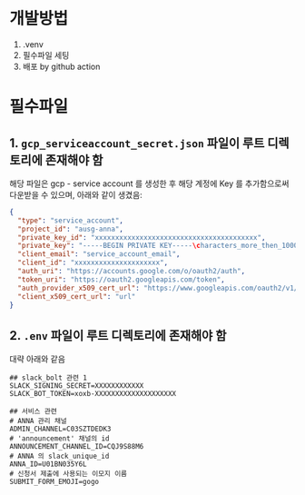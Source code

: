 # 개발방법

1. .venv
2. 필수파일 세팅
3. 배포 by github action

# 필수파일

## 1. `gcp_serviceaccount_secret.json` 파일이 루트 디렉토리에 존재해야 함

해당 파일은 gcp - service account 를 생성한 후 해당 계정에 Key 를 추가함으로써 다운받을 수 있으며, 아래와 같이 생겼음:

```json
{
  "type": "service_account",
  "project_id": "ausg-anna",
  "private_key_id": "xxxxxxxxxxxxxxxxxxxxxxxxxxxxxxxxxxxxxxxx",
  "private_key": "-----BEGIN PRIVATE KEY-----\characters_more_then_1000\n-----END PRIVATE KEY-----\n",
  "client_email": "service_account_email",
  "client_id": "xxxxxxxxxxxxxxxxxxxxx",
  "auth_uri": "https://accounts.google.com/o/oauth2/auth",
  "token_uri": "https://oauth2.googleapis.com/token",
  "auth_provider_x509_cert_url": "https://www.googleapis.com/oauth2/v1/certs",
  "client_x509_cert_url": "url"
}
```

## 2. `.env` 파일이 루트 디렉토리에 존재해야 함

대략 아래와 같음

```text
## slack_bolt 관련 1
SLACK_SIGNING_SECRET=XXXXXXXXXXXX
SLACK_BOT_TOKEN=xoxb-XXXXXXXXXXXXXXXXXXXX

## 서비스 관련
# ANNA 관리 채널
ADMIN_CHANNEL=C03SZTDEDK3
# 'announcement' 채널의 id
ANNOUNCEMENT_CHANNEL_ID=CQJ9S88M6
# ANNA 의 slack_unique_id
ANNA_ID=U01BN035Y6L
# 신청서 제출에 사용되는 이모지 이름
SUBMIT_FORM_EMOJI=gogo


```